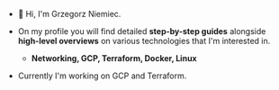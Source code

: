 - 👋 Hi, I'm Grzegorz Niemiec.
  
- On my profile you will find detailed **step-by-step guides** alongside **high-level overviews** on various technologies that I'm interested in.
  - **Networking, GCP, Terraform, Docker, Linux**

- Currently I'm working on GCP and Terraform.

